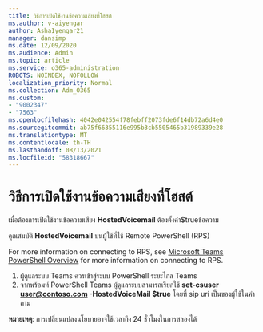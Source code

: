 ```yaml
---
title: วิธีการเปิดใช้งานข้อความเสียงที่โฮสต์
ms.author: v-aiyengar
author: AshaIyengar21
manager: dansimp
ms.date: 12/09/2020
ms.audience: Admin
ms.topic: article
ms.service: o365-administration
ROBOTS: NOINDEX, NOFOLLOW
localization_priority: Normal
ms.collection: Adm_O365
ms.custom:
- "9002347"
- "7563"
ms.openlocfilehash: 4042e042554f78febff2073fde6f14db72a6d4e0
ms.sourcegitcommit: ab75f66355116e995b3cb5505465b31989339e28
ms.translationtype: MT
ms.contentlocale: th-TH
ms.lasthandoff: 08/13/2021
ms.locfileid: "58318667"
---
```

# <a name="how-to-enable-hosted-voicemail"></a>วิธีการเปิดใช้งานข้อความเสียงที่โฮสต์

เมื่อต้องการเปิดใช้งานข้อความเสียง **HostedVoicemail** ต้องตั้งค่า$trueข้อความ

คุณสมบัติ **HostedVoicemail** บนผู้ใช้ที่ใช้ Remote PowerShell (RPS)

For more information on connecting to RPS, see [Microsoft Teams PowerShell Overview](https://docs.microsoft.com/microsoftteams/teams-powershell-overview) for more information on connecting to RPS.

1. ผู้ดูแลระบบ Teams ควรเข้าสู่ระบบ PowerShell ระยะไกล Teams
1. จากพร้อมท์ PowerShell Teams ผู้ดูแลระบบสามารถเรียกใช้ **set-csuser user@contoso.com -HostedVoiceMail $true** โดยที่ sip uri เป็นของผู้ใช้ในคําถาม

**หมายเหตุ**: การเปลี่ยนแปลงนโยบายอาจใช้เวลาถึง 24 ชั่วโมงในการสลองได้